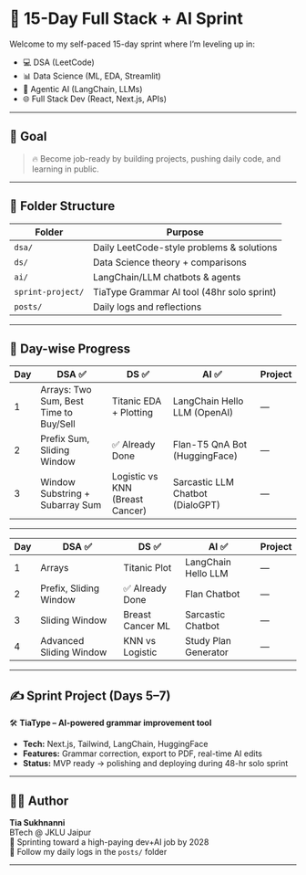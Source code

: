 # 🚀 15-Day Full Stack + AI Sprint

Welcome to my self-paced 15-day sprint where I’m leveling up in:
- 💻 DSA (LeetCode)
- 📊 Data Science (ML, EDA, Streamlit)
- 🤖 Agentic AI (LangChain, LLMs)
- 🌐 Full Stack Dev (React, Next.js, APIs)

---

## 🧠 Goal

> 🔥 Become job-ready by building projects, pushing daily code, and learning in public.

---

## 📁 Folder Structure

| Folder            | Purpose                                      |
|------------------|----------------------------------------------|
| `dsa/`           | Daily LeetCode-style problems & solutions    |
| `ds/`            | Data Science theory + comparisons            |
| `ai/`            | LangChain/LLM chatbots & agents              |
| `sprint-project/`| TiaType Grammar AI tool (48hr solo sprint)   |
| `posts/`         | Daily logs and reflections                   |

---

## 🧪 Day-wise Progress

| Day | DSA ✅                                   | DS ✅                             | AI ✅                            | Project    |
|-----|------------------------------------------|----------------------------------|----------------------------------|------------|
| 1   | Arrays: Two Sum, Best Time to Buy/Sell   | Titanic EDA + Plotting           | LangChain Hello LLM (OpenAI)     | —          |
| 2   | Prefix Sum, Sliding Window               | ✅ Already Done                   | Flan-T5 QnA Bot (HuggingFace)    | —          |
| 3   | Window Substring + Subarray Sum          | Logistic vs KNN (Breast Cancer)  | Sarcastic LLM Chatbot (DialoGPT) | —          |

---

| Day | DSA ✅ | DS ✅ | AI ✅ | Project |
|-----|--------|--------|--------|---------|
| 1   | Arrays | Titanic Plot | LangChain Hello LLM | — |
| 2   | Prefix, Sliding Window | ✅ Already Done | Flan Chatbot | — |
| 3   | Sliding Window | Breast Cancer ML | Sarcastic Chatbot | — |
| 4   | Advanced Sliding Window | KNN vs Logistic | Study Plan Generator | — |


---

## ✍️ Sprint Project (Days 5–7)

🛠️ **TiaType – AI-powered grammar improvement tool**

- **Tech:** Next.js, Tailwind, LangChain, HuggingFace
- **Features:** Grammar correction, export to PDF, real-time AI edits
- **Status:** MVP ready → polishing and deploying during 48-hr solo sprint

---

## 👩‍💻 Author

**Tia Sukhnanni**  
BTech @ JKLU Jaipur  
🎯 Sprinting toward a high-paying dev+AI job by 2028  
📍 Follow my daily logs in the `posts/` folder

---
